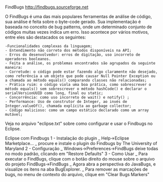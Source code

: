 FindBugs
http://findbugs.sourceforge.net

O FindBugs é uma das mais populares ferramentas de análise de código, sua análise é feita sobre o byte-code gerado.
Sua implementação é baseada no conceito de bug patterns, onde um determinado conjunto de códigos muitas vezes indica um erro.
Isso acontece por vários motivos, entre eles são destacados os seguintes:

    -Funcionalidades complexas da linguagem;
    - Entendimento não correto dos métodos disponíveis na API;
    - Erros do desenvolvedor: erros de digitação, uso incorreto de operadores booleanos.
    - Feita a análise, os problemas encontrados são agrupados da seguinte maneira:
    - Corretude: o código pode estar fazendo algo claramente não desejado, como referência a um objeto que pode causar Null Pointer Exception ou a chamada ao método equals() comparando classes não relacionadas;
    - Prática ruim: o código viola uma boa prática, como sobrescrever o método equals() sem sobrescrever o método hashCode() e declarar o serialVersionUUID como long, final ou static;
    - Concorrência: como uso incorreto de wait() e notify() ;
    - Performance: Uso de construtor de Integer, ao invés de Integer.valueOf(), chamada explícita ao garbage collector;
    - Código malicioso: como um campo estático declarado como um array mutável;

Veja no arquivo "eclipse.txt" sobre como configurar e usar o Findbugs no Eclipse.

Eclipse com Findbugs
1 - Instalação do plugin
_ Help->Eclipse Marketplace...
_ procure e instale o plugin do Findbugs by The University of Maryland
2 - Configuração
_ Windows->Preferences->FindBugs deixe todas no modo padrão, clicando em "Restore Defaults"
3 - Como Usar
_ Para executar o FindBugs, clique com o botão direito do mouse sobre o arquivo do projeto
FindBugs->FindBugs
_ Agora abra a perspectiva do JavaBugs, e visualize os itens na aba BugExplorer.
_ Para remover as marcações de bugs, no menu de contexto do arquivo, clique em "Clear Bugs Markers"
